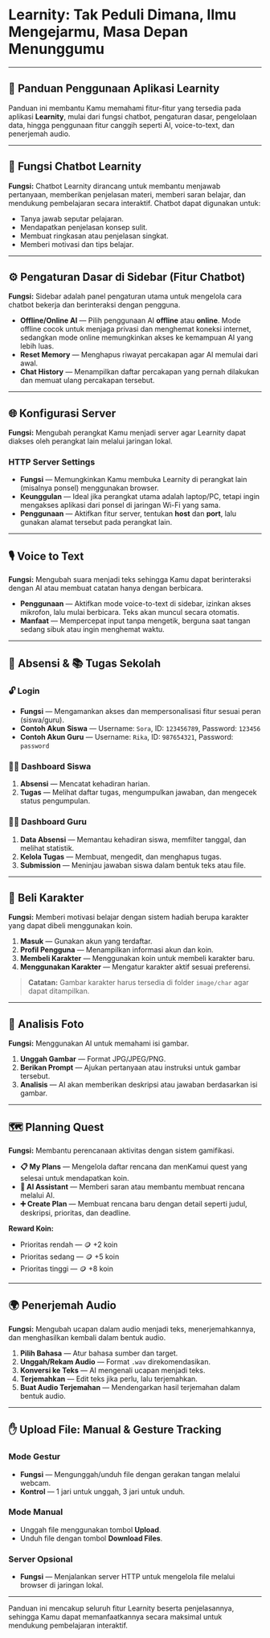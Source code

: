 # Learnity: Tak Peduli Dimana, Ilmu Mengejarmu, Masa Depan Menunggumu

---

## 📖 Panduan Penggunaan Aplikasi Learnity

Panduan ini membantu Kamu memahami fitur-fitur yang tersedia pada aplikasi **Learnity**, mulai dari fungsi chatbot, pengaturan dasar, pengelolaan data, hingga penggunaan fitur canggih seperti AI, voice-to-text, dan penerjemah audio.

---

## 💬 Fungsi Chatbot Learnity

**Fungsi:** Chatbot Learnity dirancang untuk membantu menjawab pertanyaan, memberikan penjelasan materi, memberi saran belajar, dan mendukung pembelajaran secara interaktif. Chatbot dapat digunakan untuk:

* Tanya jawab seputar pelajaran.
* Mendapatkan penjelasan konsep sulit.
* Membuat ringkasan atau penjelasan singkat.
* Memberi motivasi dan tips belajar.

---

## ⚙️ Pengaturan Dasar di Sidebar (Fitur Chatbot)

**Fungsi:** Sidebar adalah panel pengaturan utama untuk mengelola cara chatbot bekerja dan berinteraksi dengan pengguna.

* **Offline/Online AI** — Pilih penggunaan AI **offline** atau **online**. Mode offline cocok untuk menjaga privasi dan menghemat koneksi internet, sedangkan mode online memungkinkan akses ke kemampuan AI yang lebih luas.
* **Reset Memory** — Menghapus riwayat percakapan agar AI memulai dari awal.
* **Chat History** — Menampilkan daftar percakapan yang pernah dilakukan dan memuat ulang percakapan tersebut.

---

## 🌐 Konfigurasi Server

**Fungsi:** Mengubah perangkat Kamu menjadi server agar Learnity dapat diakses oleh perangkat lain melalui jaringan lokal.

### HTTP Server Settings

* **Fungsi** — Memungkinkan Kamu membuka Learnity di perangkat lain (misalnya ponsel) menggunakan browser.
* **Keunggulan** — Ideal jika perangkat utama adalah laptop/PC, tetapi ingin mengakses aplikasi dari ponsel di jaringan Wi-Fi yang sama.
* **Penggunaan** — Aktifkan fitur server, tentukan **host** dan **port**, lalu gunakan alamat tersebut pada perangkat lain.

---

## 🎙️ Voice to Text

**Fungsi:** Mengubah suara menjadi teks sehingga Kamu dapat berinteraksi dengan AI atau membuat catatan hanya dengan berbicara.

* **Penggunaan** — Aktifkan mode voice-to-text di sidebar, izinkan akses mikrofon, lalu mulai berbicara. Teks akan muncul secara otomatis.
* **Manfaat** — Mempercepat input tanpa mengetik, berguna saat tangan sedang sibuk atau ingin menghemat waktu.

---

## 📅 Absensi & 📚 Tugas Sekolah

### 🔓 Login

* **Fungsi** — Mengamankan akses dan mempersonalisasi fitur sesuai peran (siswa/guru).
* **Contoh Akun Siswa** — Username: `Sora`, ID: `123456789`, Password: `123456`
* **Contoh Akun Guru** — Username: `Rika`, ID: `987654321`, Password: `password`

### 🧑‍🎓 Dashboard Siswa

1. **Absensi** — Mencatat kehadiran harian.
2. **Tugas** — Melihat daftar tugas, mengumpulkan jawaban, dan mengecek status pengumpulan.

### 👩‍🏫 Dashboard Guru

1. **Data Absensi** — Memantau kehadiran siswa, memfilter tanggal, dan melihat statistik.
2. **Kelola Tugas** — Membuat, mengedit, dan menghapus tugas.
3. **Submission** — Meninjau jawaban siswa dalam bentuk teks atau file.

---

## 🛒 Beli Karakter

**Fungsi:** Memberi motivasi belajar dengan sistem hadiah berupa karakter yang dapat dibeli menggunakan koin.

1. **Masuk** — Gunakan akun yang terdaftar.
2. **Profil Pengguna** — Menampilkan informasi akun dan koin.
3. **Membeli Karakter** — Menggunakan koin untuk membeli karakter baru.
4. **Menggunakan Karakter** — Mengatur karakter aktif sesuai preferensi.

> **Catatan:** Gambar karakter harus tersedia di folder `image/char` agar dapat ditampilkan.

---

## 📸 Analisis Foto

**Fungsi:** Menggunakan AI untuk memahami isi gambar.

1. **Unggah Gambar** — Format JPG/JPEG/PNG.
2. **Berikan Prompt** — Ajukan pertanyaan atau instruksi untuk gambar tersebut.
3. **Analisis** — AI akan memberikan deskripsi atau jawaban berdasarkan isi gambar.

---

## 🗺️ Planning Quest

**Fungsi:** Membantu perencanaan aktivitas dengan sistem gamifikasi.

* **📋 My Plans** — Mengelola daftar rencana dan menKamui quest yang selesai untuk mendapatkan koin.
* **🤖 AI Assistant** — Memberi saran atau membantu membuat rencana melalui AI.
* **➕ Create Plan** — Membuat rencana baru dengan detail seperti judul, deskripsi, prioritas, dan deadline.

**Reward Koin:**

* Prioritas rendah — 🪙 +2 koin
* Prioritas sedang — 🪙 +5 koin
* Prioritas tinggi — 🪙 +8 koin

---

## 🌍 Penerjemah Audio

**Fungsi:** Mengubah ucapan dalam audio menjadi teks, menerjemahkannya, dan menghasilkan kembali dalam bentuk audio.

1. **Pilih Bahasa** — Atur bahasa sumber dan target.
2. **Unggah/Rekam Audio** — Format `.wav` direkomendasikan.
3. **Konversi ke Teks** — AI mengenali ucapan menjadi teks.
4. **Terjemahkan** — Edit teks jika perlu, lalu terjemahkan.
5. **Buat Audio Terjemahan** — Mendengarkan hasil terjemahan dalam bentuk audio.

---

## ✋ Upload File: Manual & Gesture Tracking

### Mode Gestur

* **Fungsi** — Mengunggah/unduh file dengan gerakan tangan melalui webcam.
* **Kontrol** — 1 jari untuk unggah, 3 jari untuk unduh.

### Mode Manual

* Unggah file menggunakan tombol **Upload**.
* Unduh file dengan tombol **Download Files**.

### Server Opsional

* **Fungsi** — Menjalankan server HTTP untuk mengelola file melalui browser di jaringan lokal.

---

Panduan ini mencakup seluruh fitur Learnity beserta penjelasannya, sehingga Kamu dapat memanfaatkannya secara maksimal untuk mendukung pembelajaran interaktif.
